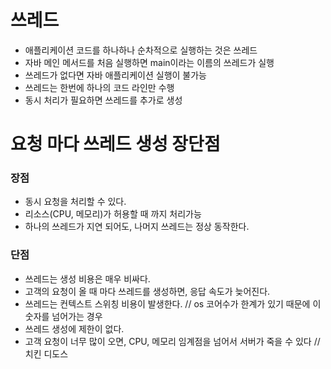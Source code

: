 # 쓰레드
- 애플리케이션 코드를 하나하나 순차적으로 실행하는 것은 쓰레드
- 자바 메인 메서드를 처음 실행하면 main이라는 이름의 쓰레드가 실행
- 쓰레드가 없다면 자바 애플리케이션 실행이 불가능
- 쓰레드는 한번에 하나의 코드 라인만 수행
- 동시 처리가 필요하면 쓰레드를 추가로 생성


# 요청 마다 쓰레드 생성 장단점
### 장점
- 동시 요청을 처리할 수 있다.
- 리소스(CPU, 메모리)가 허용할 때 까지 처리가능
- 하나의 쓰레드가 지연 되어도, 나머지 쓰레드는 정상 동작한다.
### 단점
- 쓰레드는 생성 비용은 매우 비싸다.
- 고객의 요청이 올 때 마다 쓰레드를 생성하면, 응답 속도가 늦어진다.
- 쓰레드는 컨텍스트 스위칭 비용이 발생한다. // os 코어수가 한계가 있기 때문에 이 숫자를 넘어가는 경우
- 쓰레드 생성에 제한이 없다.
- 고객 요청이 너무 많이 오면, CPU, 메모리 임계점을 넘어서 서버가 죽을 수 있다 // 치킨 디도스
